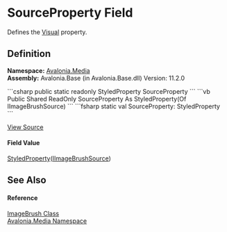 # SourceProperty Field


Defines the <a href="T_Avalonia_Visual">Visual</a> property.



## Definition
**Namespace:** <a href="N_Avalonia_Media">Avalonia.Media</a>  
**Assembly:** Avalonia.Base (in Avalonia.Base.dll) Version: 11.2.0

<Tabs groupId="api-code-preview">
<TabItem value="csharp" label="C#">
```csharp
public static readonly StyledProperty<IImageBrushSource?> SourceProperty
```
</TabItem>
<TabItem value="vb" label="VB">
```vb
Public Shared ReadOnly SourceProperty As StyledProperty(Of IImageBrushSource)
```
</TabItem>
<TabItem value="fsharp" label="F#">
```fsharp
static val SourceProperty: StyledProperty<IImageBrushSource>
```
</TabItem>
</Tabs>



<a href="https://github.com/AvaloniaUI/Avalonia/tree/master/src/Avalonia.Base/Media/ImageBrush.cs" title="View the source code">View Source</a>



#### Field Value
<a href="T_Avalonia_StyledProperty_1">StyledProperty</a>(<a href="T_Avalonia_Media_IImageBrushSource">IImageBrushSource</a>)

## See Also


#### Reference
<a href="T_Avalonia_Media_ImageBrush">ImageBrush Class</a>  
<a href="N_Avalonia_Media">Avalonia.Media Namespace</a>  

